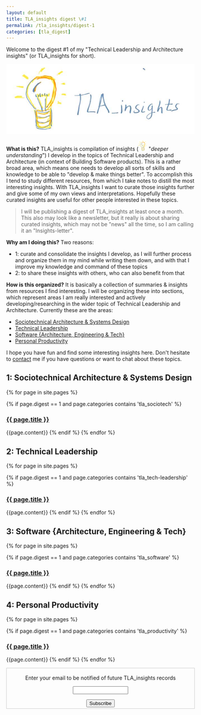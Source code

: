 ```yaml
---
layout: default
title: TLA_insights digest \#1
permalink: /tla_insights/digest-1
categories: [tla_digest]
---
```


Welcome to the digest #1 of my "Technical Leadership and Architecture insights" (or TLA_insights for short).

![light](/assets/tla_insights-text.png)

**What is this?** TLA_insights is compilation of insights (![light](/assets/light-bulb.png) "*deeper understanding*") I develop in the topics of Technical Leadership and Architecture (in context of Building Software products). This is a rather broad area, which means one needs to develop all sorts of skills and knowledge to be able to "develop & make things better". To accomplish this I tend to study different resources, from which I take notes to distill the most interesting insights. With TLA_insights I want to curate those insights further and give some of my own views and interpretations. Hopefully these curated insights are useful for other people interested in these topics.

> I will be publishing a digest of TLA_insights at least once a month. This also may look like a newsletter, but it really is about sharing curated insights, which may not be "news" all the time, so I am calling it an "Insights-letter".

**Why am I doing this?** Two reasons:

- 1: curate and consolidate the insights I develop, as I will further process and organize them in my mind while writing them down, and with that I improve my knowledge and command of these topics
- 2: to share these insights with others, who can also benefit from that

**How is this organized?** It is basically a collection of summaries & insights from resources I find interesting. I will be organizing these into sections, which represent areas I am really interested and actively developing/researching in the wider topic of Technical Leadership and Architecture. Currently these are the areas:

- [Sociotechnical Architecture & Systems Design](#sociotech)
- [Technical Leadership](#tech-leadership)
- [Software {Architecture, Engineering & Tech}](#software)
- [Personal Productivity](#productivity)

I hope you have fun and find some interesting insights here. Don't hesitate to [contact](mailto:emgsilva@gmail.com) me if you have questions or want to chat about these topics.

<a name="sociotech"></a>
## 1: Sociotechnical Architecture & Systems Design</h2>

{% for page in site.pages %}

{% if page.digest == 1 and page.categories contains 'tla_sociotech' %}
### <a href="{{ site.baseurl }}{{ page.url }}"> {{ page.title }} </a>
{{page.content}}
{% endif %}
{% endfor %}

<a name="tech-leadership"></a>
## 2: Technical Leadership

{% for page in site.pages %}

{% if page.digest == 1 and page.categories contains 'tla_tech-leadership' %}
### <a href="{{ site.baseurl }}{{ page.url }}"> {{ page.title }} </a>
{{page.content}}
{% endif %}
{% endfor %}

<a name="software"></a>
## 3: Software {Architecture, Engineering & Tech}

{% for page in site.pages %}

{% if page.digest == 1 and page.categories contains 'tla_software' %}
### <a href="{{ site.baseurl }}{{ page.url }}"> {{ page.title }} </a>
{{page.content}}
{% endif %}
{% endfor %}

<a name="productivity"></a>
## 4: Personal Productivity

{% for page in site.pages %}

{% if page.digest == 1 and page.categories contains 'tla_productivity' %}
### <a href="{{ site.baseurl }}{{ page.url }}"> {{ page.title }} </a>
{{page.content}}
{% endif %}
{% endfor %}

<form style="border:1px solid #ccc;padding:3px;text-align:center;" action="https://tinyletter.com/tla_insights"
    method="post" target="popupwindow"
    onsubmit="window.open('https://tinyletter.com/tla_insights', 'popupwindow', 'scrollbars=yes,width=800,height=600');return true">
    <p><label for="tlemail">Enter your email to be notified of future TLA_insights records</label></p>
    <p><input type="text" style="width:140px" name="email" id="tlemail" /></p><input type="hidden" value="1"
      name="embed" /><input type="submit" value="Subscribe" />
</form>
